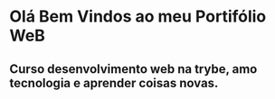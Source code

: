 <h1> Olá Bem Vindos ao meu Portifólio WeB <br>

## **Curso desenvolvimento web na trybe, amo tecnologia e aprender coisas novas.**